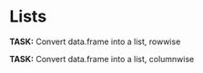 

# Lists

**TASK:** Convert data.frame into a list, rowwise

**TASK:** Convert data.frame into a list, columnwise
